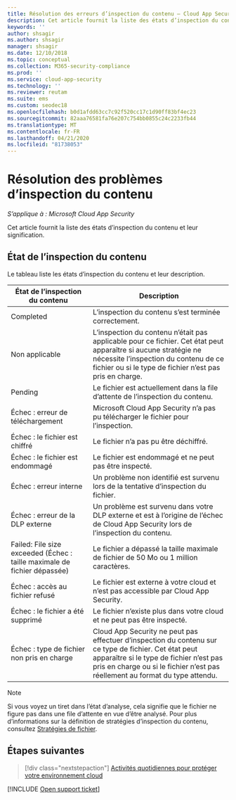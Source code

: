 ```yaml
---
title: Résolution des erreurs d’inspection du contenu – Cloud App Security | Microsoft Docs
description: Cet article fournit la liste des états d’inspection du contenu et leur signification.
keywords: ''
author: shsagir
ms.author: shsagir
manager: shsagir
ms.date: 12/10/2018
ms.topic: conceptual
ms.collection: M365-security-compliance
ms.prod: ''
ms.service: cloud-app-security
ms.technology: ''
ms.reviewer: reutam
ms.suite: ems
ms.custom: seodec18
ms.openlocfilehash: b0d1afdd63cc7c92f520cc17c1d90ff83bf4ec23
ms.sourcegitcommit: 82aaa76581fa76e207c754bb0855c24c2233fb44
ms.translationtype: MT
ms.contentlocale: fr-FR
ms.lasthandoff: 04/21/2020
ms.locfileid: "81738053"
---
```

# <a name="troubleshooting-content-inspection"></a>Résolution des problèmes d’inspection du contenu

*S’applique à : Microsoft Cloud App Security*

Cet article fournit la liste des états d’inspection du contenu et leur signification.

## <a name="content-inspection-status"></a>État de l’inspection du contenu

Le tableau liste les états d’inspection du contenu et leur description.

|État de l’inspection du contenu|Description|
|---|---|
|Completed|L’inspection du contenu s’est terminée correctement.|
|Non applicable|L’inspection du contenu n’était pas applicable pour ce fichier. Cet état peut apparaître si aucune stratégie ne nécessite l’inspection du contenu de ce fichier ou si le type de fichier n’est pas pris en charge.|
|Pending|Le fichier est actuellement dans la file d’attente de l’inspection du contenu.|
|Échec : erreur de téléchargement|Microsoft Cloud App Security n’a pas pu télécharger le fichier pour l’inspection.|
|Échec : le fichier est chiffré|Le fichier n’a pas pu être déchiffré.|
|Échec : le fichier est endommagé|Le fichier est endommagé et ne peut pas être inspecté.|
|Échec : erreur interne|Un problème non identifié est survenu lors de la tentative d’inspection du fichier.|
|Échec : erreur de la DLP externe|Un problème est survenu dans votre DLP externe et est à l’origine de l’échec de Cloud App Security lors de l’inspection du contenu.|
|Failed: File size exceeded (Échec : taille maximale de fichier dépassée)|Le fichier a dépassé la taille maximale de fichier de 50 Mo ou 1 million caractères.|
|Échec : accès au fichier refusé|Le fichier est externe à votre cloud et n’est pas accessible par Cloud App Security.|
|Échec : le fichier a été supprimé|Le fichier n’existe plus dans votre cloud et ne peut pas être inspecté.|
|Échec : type de fichier non pris en charge|Cloud App Security ne peut pas effectuer d’inspection du contenu sur ce type de fichier. Cet état peut apparaître si le type de fichier n’est pas pris en charge ou si le fichier n’est pas réellement au format du type attendu.|

> [!NOTE]
> Si vous voyez un tiret dans l’état d’analyse, cela signifie que le fichier ne figure pas dans une file d’attente en vue d’être analysé. Pour plus d’informations sur la définition de stratégies d’inspection du contenu, consultez [Stratégies de fichier](data-protection-policies.md).

## <a name="next-steps"></a>Étapes suivantes

> [!div class="nextstepaction"]
> [Activités quotidiennes pour protéger votre environnement cloud](daily-activities-to-protect-your-cloud-environment.md)

[!INCLUDE [Open support ticket](includes/support.md)]
